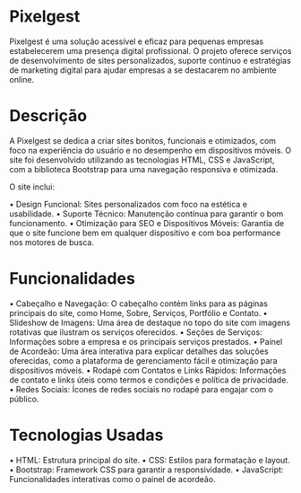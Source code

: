 # Pixelgest
Pixelgest é uma solução acessível e eficaz para pequenas empresas estabelecerem uma presença digital profissional. O projeto oferece serviços de desenvolvimento de sites personalizados, suporte contínuo e estratégias de marketing digital para ajudar empresas a se destacarem no ambiente online.

# Descrição
A Pixelgest se dedica a criar sites bonitos, funcionais e otimizados, com foco na experiência do usuário e no desempenho em dispositivos móveis. O site foi desenvolvido utilizando as tecnologias HTML, CSS e JavaScript, com a biblioteca Bootstrap para uma navegação responsiva e otimizada.

O site inclui:

• Design Funcional: Sites personalizados com foco na estética e usabilidade.
• Suporte Técnico: Manutenção contínua para garantir o bom funcionamento.
• Otimização para SEO e Dispositivos Móveis: Garantia de que o site funcione bem em qualquer dispositivo e com boa performance nos motores de busca.

# Funcionalidades
• Cabeçalho e Navegação: O cabeçalho contém links para as páginas principais do site, como Home, Sobre, Serviços, Portfólio e Contato.
• Slideshow de Imagens: Uma área de destaque no topo do site com imagens rotativas que ilustram os serviços oferecidos.
• Seções de Serviços: Informações sobre a empresa e os principais serviços prestados.
• Painel de Acordeão: Uma área interativa para explicar detalhes das soluções oferecidas, como a plataforma de gerenciamento fácil e otimização para dispositivos móveis.
• Rodapé com Contatos e Links Rápidos: Informações de contato e links úteis como termos e condições e política de privacidade.
• Redes Sociais: Ícones de redes sociais no rodapé para engajar com o público.

# Tecnologias Usadas
• HTML: Estrutura principal do site.
• CSS: Estilos para formatação e layout.
• Bootstrap: Framework CSS para garantir a responsividade.
• JavaScript: Funcionalidades interativas como o painel de acordeão.